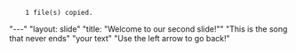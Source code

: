         1 file(s) copied.
"---" 
"layout: slide" 
"title: "Welcome to our second slide!"" 
"This is the song that never ends" 
"your text" 
"Use the left arrow to go back!" 
